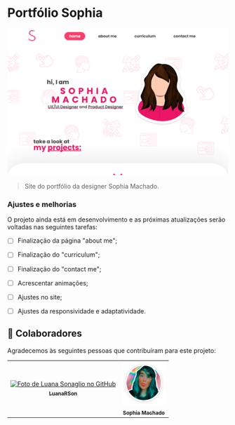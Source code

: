 # Portfólio Sophia

<img src="Print_Portfolio.PNG" alt="imagem do topo da seção 'home' da página.">

> Site do portfólio da designer Sophia Machado.

### Ajustes e melhorias

O projeto ainda está em desenvolvimento e as próximas atualizações serão voltadas nas seguintes tarefas:

- [ ] Finalização da página "about me";
- [ ] Finalização do "curriculum";
- [ ] Finalização do "contact me";
- [ ] Acrescentar animações;
- [ ] Ajustes no site;
- [ ] Ajustes da responsividade e adaptatividade.



## 🤝 Colaboradores

Agradecemos às seguintes pessoas que contribuíram para este projeto:

<table>
  <tr>
      <td align="center">
      <a href="https://www.linkedin.com/in/luana-raissa-sonaglio-7122ab11a/">
        <img src="https://avatars.githubusercontent.com/u/88160281?v=4" width="100px;" alt="Foto de Luana Sonaglio no GitHub"/><br>
        <sub>
          <b>LuanaRSon</b>
        </sub>
      </a>
    </td>
    <td align="center">
      <a href="https://www.linkedin.com/in/sophia-design/">
        <img src="./assets/img/aboutMe/sophia-photo.png" width="100px;" alt="Foto de Sophia Machado"/><br>
        <sub>
          <b>Sophia Machado</b>
        </sub>
      </a>
    </td>        
    </tr>
</table>

